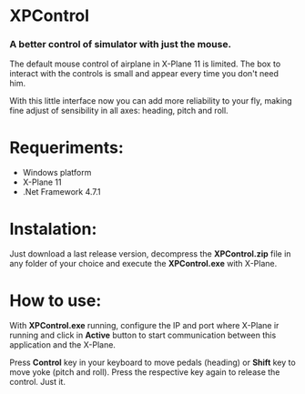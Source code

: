 # XPControl

### A better control of simulator with just the mouse.

The default mouse control of airplane in X-Plane 11 is limited. The box to interact with the controls is small and appear every time you don't need him.

With this little interface now you can add more reliability to your fly, making fine adjust of sensibility in all axes: heading, pitch and roll.

# Requeriments:

- Windows platform
- X-Plane 11
- .Net Framework 4.7.1

# Instalation:

Just download a last release version, decompress the **XPControl.zip** file in any folder of your choice and execute the **XPControl.exe** with X-Plane.

# How to use:

With **XPControl.exe** running, configure the IP and port where X-Plane ir running and click in **Active** button to start communication between this application and the X-Plane.

Press **Control** key in your keyboard to move pedals (heading) or **Shift** key to move yoke (pitch and roll). Press the respective key again to release the control. Just it.
